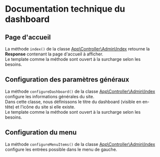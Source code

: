 # Documentation technique du dashboard

## Page d'accueil

La méthode `index()` de la classe [App\Controller\Admin\Index](../../../app/src/Controller/Admin/Index.php) retourne la **Response** contenant la page d'accueil à afficher.  
Le template comme la méthode sont ouvert à la surcharge selon les besoins.  

## Configuration des paramètres généraux

La méthode `configureDashboard()` de la classe [App\Controller\Admin\Index](../../../app/src/Controller/Admin/Index.php) configure les informations générales du site.  
Dans cette classe, nous définissons le titre du dashboard (visible en en-tête) et l'icône du site si elle existe.  
Le template comme la méthode sont ouvert à la surcharge selon les besoins.  

## Configuration du menu

La méthode `configureMenuItems()` de la classe [App\Controller\Admin\Index](../../../app/src/Controller/Admin/Index.php) configure les entrées possible dans le menu de gauche.  
